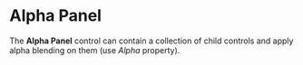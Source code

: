 # Alpha Panel

The **Alpha Panel** control can contain a collection of child controls and apply alpha blending on them (use *Alpha* property).
